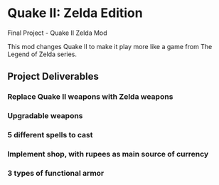 # Quake II: Zelda Edition

Final Project - Quake II Zelda Mod

This mod changes Quake II to make it play more like a game from The Legend of Zelda series. 

## Project Deliverables

### Replace Quake II weapons with Zelda weapons

### Upgradable weapons

### 5 different spells to cast

### Implement shop, with rupees as main source of currency

### 3 types of functional armor